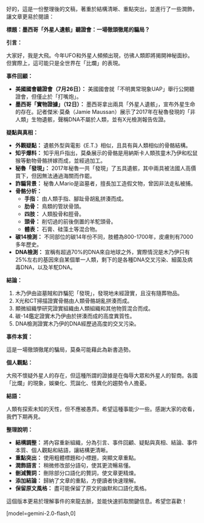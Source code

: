 好的，這是一份整理後的文稿，著重於結構清晰、重點突出，並進行了一些潤飾，讓文章更易於閱讀：

**標題：墨西哥「外星人遺骸」聽證會：一場徹頭徹尾的騙局？**

**引言：**

大家好，我是大飛。今年UFO和外星人頻頻出現，彷彿人類即將揭開神秘面紗。但實際上，這可能只是全世界在「比爛」的表現。

**事件回顧：**

*   **美國國會聽證會（7月26日）：** 美國國會就「不明異常現象UAP」舉行公開聽證會，但僅止於「打嘴炮」。
*   **墨西哥「實物證據」（12日）：** 墨西哥拿出兩具「外星人遺骸」，宣布外星生命的存在。記者傑米·莫桑（Jamie Maussan）展示了2017年在秘魯發現的「非人類」生物遺骸，聲稱DNA不屬於人類，並有X光檢測報告佐證。

**疑點與真相：**

*   **外觀疑點：** 遺骸外型與電影《E.T.》相似，且具有與人類相似的骨骼結構。
*   **知乎爆料：** 知乎用戶指出，莫桑展示的骨骼是用納斯卡人類孩童木乃伊和松鼠猴等動物骨骼拼嫁而成，並經過加工。
*   **秘魯「發現」：** 2017年秘魯一共「發現」了五具遺骸，其中兩具被法國人高價買下，但因無法通過海關而作罷。
*   **詐騙背景：** 秘魯人Mario是盜墓者，擅長加工造假文物，曾因非法走私被捕。
*   **骨骼分析：**
    *   **手指：** 由人類手指、腳趾骨胡亂拼湊而成。
    *   **肋骨：** 鳥類的管狀骨頭。
    *   **四肢：** 人類股骨和脛骨。
    *   **頭骨：** 削切過的前後倒置的羊駝頭骨。
    *   **體表：** 石膏、硅藻土等混合物。
*   **碳14檢測：** 不同部位的碳14年份不同，肢體為800-1700年，皮膚則有7000多年歷史。
*   **DNA檢測：** 宣稱有超過70%的DNA來自地球之外，實際情況是木乃伊只有25%左右的基因來自某個單一人類，剩下的是各種DNA交叉污染、細菌及病毒DNA，以及羊駝DNA。

**結論：**

1.  木乃伊由盜墓賊和詐騙犯「發現」，發現地未經證實，且沒有隨葬物品。
2.  X光和CT掃描證實骨骼由人類骨骼胡亂拼湊而成。
3.  顯微組織學研究證實組織由人類組織和其他物質混合而成。
4.  碳-14鑑定證實木乃伊由於拼湊而成的高度異質性。
5.  DNA檢測證實木乃伊的DNA經歷過高度的交叉污染。

**事件本質：**

這是一場徹頭徹尾的騙局，莫桑可能藉此為新書造勢。

**個人觀點：**

大飛不懷疑外星人的存在，但這種所謂的證據是在侮辱大眾和外星人的智商。各國「比爛」的現象，娛樂化、荒誕化、怪異化的趨勢令人擔憂。

**結語：**

人類有探索未知的天性，但不應被愚弄。希望這種事能少一些。感謝大家的收看，我們下期再見。

**整理說明：**

*   **結構調整：** 將內容重新組織，分為引言、事件回顧、疑點與真相、結論、事件本質、個人觀點和結語，讓結構更清晰。
*   **重點突出：** 使用粗體標題和小標題，突顯文章重點。
*   **潤飾語言：** 稍微修改部分語句，使其更流暢易懂。
*   **刪減贅詞：** 刪除部分口語化的贅詞，使文章更精煉。
*   **添加結論：** 歸納了文章的重點，方便讀者快速理解。
*   **保留原文風格：** 盡可能保留了原文的幽默和口語化風格。

這個版本更易於理解事件的來龍去脈，並能快速抓取關鍵信息。希望您喜歡！

[model=gemini-2.0-flash,0]
